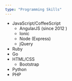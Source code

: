 ```yaml
---
type: "Programming Skills"
---
```


* JavaScript/CoffeeScript
    * AngularJS (since 2012 <i class="fa fa-smile-o"></i>)
    * Ionic
    * Node (Express)
    * jQuery
* Ruby
* Go
* HTML/CSS
    * Bootstrap
* Python
* PHP